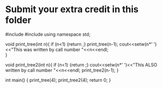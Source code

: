 # Submit your extra credit in this folder
#include <iostream>
#include <iomanip>
using namespace std;

void print_tree(int n){
    if (n<1) {return ;}
    print_tree(n-1);
    cout<<setw(n*' ')<<"This was written by call number "<<n<<endl;    
}

void print_tree2(int n){
    if (n<1) {return ;}
    cout<<setw(n*' ')<<"This ALSO written by call number "<<n<<endl;
    print_tree2(n-1);
}

int main()
{
    print_tree(4);
    print_tree2(4);
    return 0;
}

